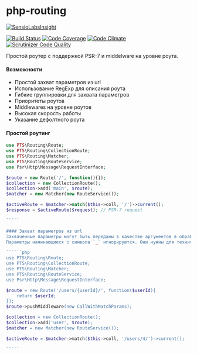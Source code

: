 # php-routing

[![SensioLabsInsight](https://insight.sensiolabs.com/projects/89812ecc-babb-441e-acca-466c87e03a54/big.png)](https://insight.sensiolabs.com/projects/89812ecc-babb-441e-acca-466c87e03a54)

[![Build Status](https://travis-ci.org/alexpts/php-routing.svg?branch=master)](https://travis-ci.org/alexpts/php-routing)
[![Code Coverage](https://scrutinizer-ci.com/g/alexpts/php-routing/badges/coverage.png?b=master)](https://scrutinizer-ci.com/g/alexpts/php-routing/?branch=master)
[![Code Climate](https://codeclimate.com/github/alexpts/php-routing/badges/gpa.svg)](https://codeclimate.com/github/alexpts/php-routing)
[![Scrutinizer Code Quality](https://scrutinizer-ci.com/g/alexpts/php-routing/badges/quality-score.png?b=master)](https://scrutinizer-ci.com/g/alexpts/php-routing/?branch=master)


Простой роутер с поддержкой PSR-7 и middelware на уровне роута.

#### Возможности
- Простой захват параметров из url
- Использование RegExp для описания роута
- Гибкие группировки для захвата параметров
- Приоритеты роутов
- Middlewares на уровне роутов
- Высокая скорость работы
- Указание дефолтного роута

#### Простой роутинг
``````php
use PTS\Routing\Route;
use PTS\Routing\CollectionRoute;
use PTS\Routing\Matcher;
use PTS\Routing\RouteService;
use Psr\Http\Message\RequestInterface;

$route = new Route('/', function(){});
$collection = new CollectionRoute();
$collection->add('main', $route);
$matcher = new Matcher(new RouteService());

$activeRoute = $matcher->match($this->coll, '/')->current();
$response = $activeRoute($request); // PSR-7 request

`````

#### Захват параметров из url
Захваченные параметры могут быть переданы в качестве аргументов в обработчик.
Параметры начинающиеся с символа `_` игнорируются. Они нужны для технических нужд.

``````php
use PTS\Routing\Route;
use PTS\Routing\CollectionRoute;
use PTS\Routing\Matcher;
use PTS\Routing\RouteService;
use Psr\Http\Message\RequestInterface;

$route = new Route('/users/{userId}/', function($userId){
    return $userId;
});
$route->pushMiddleware(new CallWithMatchParams);

$collection = new CollectionRoute();
$collection->add('user', $route);
$matcher = new Matcher(new RouteService());

$activeRoute = $matcher->match($this->coll, '/users/4/')->current();

`````
